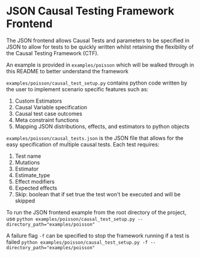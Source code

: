# JSON Causal Testing Framework Frontend

The JSON frontend allows Causal Tests and parameters to be specified in JSON to allow for tests to be quickly written
whilst retaining the flexibility of the Causal Testing Framework (CTF). 

An example is provided in `examples/poisson` which will be walked through in this README to better understand
the framework

`examples/poisson/causal_test_setup.py` contains python code written by the user to implement scenario specific features
such as:
1. Custom Estimators
2. Causal Variable specification
3. Causal test case outcomes
4. Meta constraint functions
5. Mapping JSON distributions, effects, and estimators to python objects

`examples/poisson/causal_tests.json` is the JSON file that allows for the easy specification of multiple causal tests.
Each test requires:
1. Test name
2. Mutations
3. Estimator
4. Estimate_type
5. Effect modifiers
6. Expected effects
7. Skip: boolean that if set true the test won't be executed and will be skipped

To run the JSON frontend example from the root directory of the project, use 
`python examples/poisson/causal_test_setup.py --directory_path="examples/poisson"`

A failure flag `-f` can be specified to stop the framework running if a test is failed
`python examples/poisson/causal_test_setup.py -f --directory_path="examples/poisson"`

